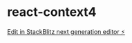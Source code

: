 # react-context4

[Edit in StackBlitz next generation editor ⚡️](https://stackblitz.com/~/github.com/mluighy/react-context4)